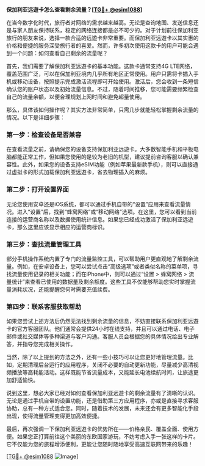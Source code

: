 **保加利亚远遊卡怎么查看剩余流量？[[TG💪+ @esim1088](https://t.me/s/esim1088)]**

在当今数字化时代，旅行者对网络的需求越来越高。无论是查询地图、发送信息还是与家人朋友保持联系，稳定的网络连接都是必不可少的。对于计划前往保加利亚旅行的朋友来说，选择一款合适的远遊卡非常重要。而保加利亚远遊卡以其实惠的价格和便捷的服务深受旅行者的喜爱。然而，许多初次使用这款卡的用户可能会遇到一个问题：如何查看自己剩余的流量呢？

首先，我们需要了解保加利亚远遊卡的基本功能。这款卡通常支持4G LTE网络，覆盖范围广泛，可以在保加利亚境内几乎所有地区正常使用。用户只需将卡插入手机或移动设备，按照提示完成激活流程即可开始使用。激活后，您会收到一条短信确认您的账户状态以及初始流量信息。不过，随着时间推移，您可能需要频繁检查自己的流量余额，以便合理规划上网时间和避免超量使用。

那么，具体该如何操作呢？其实方法非常简单，只需几步就能轻松掌握剩余流量的情况。以下是详细步骤：

### **第一步：检查设备是否兼容**
在查看流量之前，请确保您的设备支持保加利亚远遊卡。大多数智能手机和平板电脑都能正常工作，但如果您使用的是较为老旧的机型，建议提前咨询客服以确认兼容性。此外，如果您的设备支持eSIM功能（例如苹果最新款手机），则可以直接通过虚拟卡的形式加载保加利亚远遊卡，省去物理插入的麻烦。

### **第二步：打开设置界面**
无论您使用安卓还是iOS系统，都可以通过手机自带的“设置”应用来查看流量情况。进入“设置”后，找到“蜂窝网络”或“移动网络”选项。在这里，您可以看到当前连接的运营商名称以及数据使用统计信息。如果您已经成功激活了保加利亚远遊卡，那么这里应该显示相应的运营商标识。

### **第三步：查找流量管理工具**
部分手机操作系统内置了专门的流量监控工具，可以帮助用户更直观地了解剩余流量。例如，在安卓设备上，您可以尝试点击“高级选项”或者类似名称的菜单项，寻找流量使用记录的相关功能；而在iPhone中，则可以通过“设置 > 蜂窝网络 > 流量统计”来查看已使用的数据量及剩余额度。这些工具不仅能够帮助您实时掌握流量消耗状况，还能提醒您何时需要充值续费。

### **第四步：联系客服获取帮助**
如果您尝试上述方法后仍然无法找到剩余流量的信息，不妨直接联系保加利亚远遊卡的官方客服团队。他们通常会提供24小时在线支持，并且可以通过电话、电子邮件或社交媒体等多种渠道与客户沟通。客服人员会根据您的具体情况给出专业解答，并指导您完成相关操作。

当然，除了以上提到的方法之外，还有一些小技巧可以让您更好地管理流量。比如，定期清理后台运行的应用程序，关闭不必要的自动更新功能，尽量减少高清视频播放等高耗能活动。这样既能节省流量成本，又能延长电池续航时间，让旅途更加舒适愉快。

说到这里，想必大家已经对如何查看保加利亚远遊卡的剩余流量有了清晰的认识。无论是通过手机自带的设置功能，还是借助第三方应用程序，亦或是直接寻求客服协助，总有一种方式适合您。同时，随着技术的发展，未来还会有更多智能化手段出现，使得流量管理变得更加高效便捷。

最后，再次强调一下保加利亚远遊卡的优势所在——价格亲民、覆盖全面、使用方便。如果您正打算前往这个美丽的东欧国家游玩，不妨考虑入手一张这样的卡片。它不仅能为您的旅程增添便利，更能让您随时随地享受高速互联网带来的乐趣！

[[TG💪+ @esim1088](https://t.me/s/esim1088) ![Image](https://i.postimg.cc/4NQfJmqS/Snipaste-2025-05-13-00-14-12.png)]